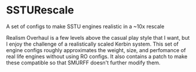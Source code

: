 # SSTURescale
A set of configs to make SSTU engines realistic in a ~10x rescale

Realism Overhaul is a few levels above the casual play style that I want, but I enjoy the challenge of a realistically scaled Kerbin system. This set of engine configs roughly approximates the weight, size, and perfomance of real life engines without using RO configs. It also contains a patch to make these compatible so that SMURFF doesn't further modify them.
